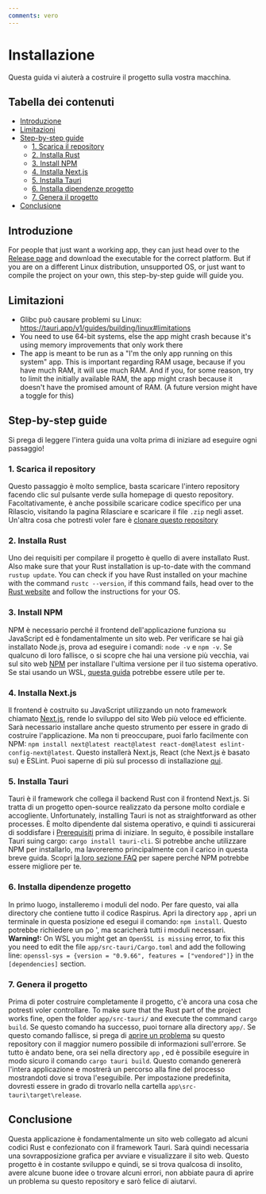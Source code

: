 ```yaml
---
comments: vero
---
```


# Installazione
Questa guida vi aiuterà a costruire il progetto sulla vostra macchina.

## Tabella dei contenuti
- [Introduzione](#introduction)
- [Limitazioni](#limitations)
- [Step-by-step guide](#step-by-step-guide)
  - [1. Scarica il repository](#1-download-the-repository)
  - [2. Installa Rust](#2-install-rust)
  - [3. Install NPM](#3-install-npm)
  - [4. Installa Next.js](#4-install-nextjs)
  - [5. Installa Tauri](#5-install-tauri)
  - [6. Installa dipendenze progetto](#6-install-project-dependencies)
  - [7. Genera il progetto](#7-build-the-project)
- [Conclusione](#conclusion)

## Introduzione
For people that just want a working app, they can just head over to the [Release page](https://github.com/Raspirus/Raspirus/releases/latest) and download the executable for the correct platform. But if you are on a different Linux distribution, unsupported OS, or just want to compile the project on your own, this step-by-step guide will guide you.

## Limitazioni
- Glibc può causare problemi su Linux: https://tauri.app/v1/guides/building/linux#limitations
- You need to use 64-bit systems, else the app might crash because it's using memory improvements that only work there
- The app is meant to be run as a "I'm the only app running on this system" app. This is important regarding RAM usage, because if you have much RAM, it will use much RAM. And if you, for some reason, try to limit the initially available RAM, the app might crash because it doesn't have the promised amount of RAM. (A future version might have a toggle for this)

## Step-by-step guide
Si prega di leggere l'intera guida una volta prima di iniziare ad eseguire ogni passaggio!

### 1. Scarica il repository
Questo passaggio è molto semplice, basta scaricare l'intero repository facendo clic sul pulsante verde sulla homepage di questo repository. Facoltativamente, è anche possibile scaricare codice specifico per una Rilascio, visitando la pagina Rilasciare e scaricare il file `.zip` negli asset. Un'altra cosa che potresti voler fare è [clonare questo repository](https://docs.github.com/en/repositories/creating-and-managing-repositories/cloning-a-repository)

### 2. Installa Rust
Uno dei requisiti per compilare il progetto è quello di avere installato Rust. Also make sure that your Rust installation is up-to-date with the command `rustup update`. You can check if you have Rust installed on your machine with the command `rustc --version`, if this command fails, head over to the [Rust website](https://www.rust-lang.org/tools/install) and follow the instructions for your OS.

### 3. Install NPM
NPM è necessario perché il frontend dell'applicazione funziona su JavaScript ed è fondamentalmente un sito web. Per verificare se hai già installato Node.js, prova ad eseguire i comandi: `node -v` e `npm -v`. Se qualcuno di loro fallisce, o si scopre che hai una versione più vecchia, vai sul sito web [NPM](https://docs.npmjs.com/cli/v7/configuring-npm/install) per installare l'ultima versione per il tuo sistema operativo. Se stai usando un WSL, [questa guida](https://learn.microsoft.com/en-us/windows/dev-environment/javascript/nodejs-on-wsl) potrebbe essere utile per te.

### 4. Installa Next.js
Il frontend è costruito su JavaScript utilizzando un noto framework chiamato [Next.js](https://nextjs.org), rende lo sviluppo del sito Web più veloce ed efficiente. Sarà necessario installare anche questo strumento per essere in grado di costruire l'applicazione. Ma non ti preoccupare, puoi farlo facilmente con NPM: `npm install next@latest react@latest react-dom@latest eslint-config-next@latest`. Questo installerà Next.js, React (che Next.js è basato su) e ESLint. Puoi saperne di più sul processo di installazione [qui](https://beta.nextjs.org/docs/installation).

### 5. Installa Tauri
Tauri è il framework che collega il backend Rust con il frontend Next.js. Si tratta di un progetto open-source realizzato da persone molto cordiale e accogliente. Unfortunately, installing Tauri is not as straightforward as other processes. È molto dipendente dal sistema operativo, e quindi ti assicurerai di soddisfare i [Prerequisiti](https://tauri.app/v1/guides/getting-started/prerequisites) prima di iniziare. In seguito, è possibile installare Tauri suing cargo: `cargo install tauri-cli`. Si potrebbe anche utilizzare NPM per installarlo, ma lavoreremo principalmente con il carico in questa breve guida. Scopri [la loro sezione FAQ](https://tauri.app/v1/guides/faq#node-or-cargo) per sapere perché NPM potrebbe essere migliore per te.

### 6. Installa dipendenze progetto
In primo luogo, installeremo i moduli del nodo. Per fare questo, vai alla directory che contiene tutto il codice Raspirus. Apri la directory `app` , apri un terminale in questa posizione ed esegui il comando: `npm install`. Questo potrebbe richiedere un po ', ma scaricherà tutti i moduli necessari. **Warning!:** On WSL you might get an `OpenSSL is missing` error, to fix this you need to edit the file `app/src-tauri/Cargo.toml` and add the following line: `openssl-sys = {version = "0.9.66", features = ["vendored"]}` in the `[dependencies]` section.

### 7. Genera il progetto
Prima di poter costruire completamente il progetto, c'è ancora una cosa che potresti voler controllare. To make sure that the Rust part of the project works fine, open the folder `app/src-tauri/` and execute the command `cargo build`. Se questo comando ha successo, puoi tornare alla directory `app/`. Se questo comando fallisce, si prega di [aprire un problema](https://github.com/Raspirus/Raspirus/issues/new) su questo repository con il maggior numero possibile di informazioni sull'errore. Se tutto è andato bene, ora sei nella directory `app` , ed è possibile eseguire in modo sicuro il comando `cargo tauri build`. Questo comando genererà l'intera applicazione e mostrerà un percorso alla fine del processo mostrandoti dove si trova l'eseguibile. Per impostazione predefinita, dovresti essere in grado di trovarlo nella cartella `app\src-tauri\target\release`.

## Conclusione
Questa applicazione è fondamentalmente un sito web collegato ad alcuni codici Rust e confezionato con il framework Tauri. Sarà quindi necessaria una sovrapposizione grafica per avviare e visualizzare il sito web. Questo progetto è in costante sviluppo e quindi, se si trova qualcosa di insolito, avere alcune buone idee o trovare alcuni errori, non abbiate paura di aprire un problema su questo repository e sarò felice di aiutarvi.
